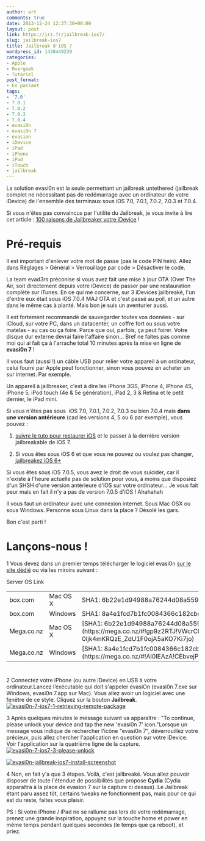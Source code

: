 ```yaml
---
author: art
comments: true
date: 2013-12-24 12:37:30+00:00
layout: post
link: https://irz.fr/jailbreak-ios7/
slug: jailbreak-ios7
title: Jailbreak d'iOS 7
wordpress_id: 1438449239
categories:
- Apple
- Overgeek
- Tutoriel
post_format:
- En passant
tags:
- '7.0'
- 7.0.1
- 7.0.2
- 7.0.3
- 7.0.4
- evasi0n
- evasi0n 7
- evasion
- iDevice
- iPad
- iPhone
- iPod
- iTouch
- jailbreak
---
```


La solution evasi0n est la seule permettant un jailbreak untethered (jailbreak complet ne nécessitant pas de redémarrage avec un ordinateur de votre iDevice) de l'ensemble des terminaux sous iOS 7.0, 7.0.1, 7.0.2, 7.0.3 et 7.0.4.

Si vous n'êtes pas convaincus par l'utilité du Jailbreak, je vous invite à lire cet article : [100 raisons de Jailbreaker votre iDevice](http://irz.fr/100-raisons-jailbreaker-iphone-5-ipad-ipod/) !



# Pré-requis



Il est important d'enlever votre mot de passe (pas le code PIN hein). Allez dans Réglages > Général > Verrouillage par code > Désactiver le code.

La team evad3rs préconise si vous avez fait une mise à jour OTA (Over The Air, soit directement depuis votre iDevice) de passer par une restauration complète sur iTunes. En ce qui me concerne, sur 3 iDevices jailbreaké, l'un d'entre eux était sous iOS 7.0.4 MAJ OTA et c'est passé au poil, et un autre dans le même cas à planté. Mais bon je suis un aventurier aussi.

Il est fortement recommandé de sauvegarder toutes vos données - sur iCloud, sur votre PC, dans un datacenter, un coffre fort ou sous votre matelas - au cas ou ça foire. Parce que oui, parfois, ça peut foirer. Votre disque dur externe devrai faire l'affaire sinon... Bref ne faites pas comme moi qui ai fait ça à l'arrache total 10 minutes après la mise en ligne de **evasi0n 7** !

Il vous faut (aussi !) un câble USB pour relier votre appareil à un ordinateur, celui fourni par Apple peut fonctionner, sinon vous pouvez en acheter un sur internet. Par exemple.

Un appareil à jailbreaker, c'est à dire les iPhone 3GS, iPhone 4, iPhone 4S, iPhone 5, iPod touch (4e & 5e génération), iPad 2, 3 & Retina et le petit dernier, le iPad mini.

Si vous n'êtes pas sous  iOS 7.0, 7.0.1, 7.0.2, 7.0.3 ou bien 7.0.4 mais **dans une version antérieure** (cad les versions 4, 5 ou 6 par exemple), vous pouvez :




    
  1. [suivre le tuto pour restaurer iOS](http://irz.fr/ios-restaurer-iphone/) et le passer à la dernière version jailbreakable de iOS 7.

    
  2. Si vous êtes sous iOS 6 et que vous ne pouvez ou voulez pas changer, [jailbreakez iOS 6+](http://irz.fr/jailbreak-ios6/)



Si vous êtes sous iOS 7.0.5, vous avez le droit de vous suicider, car il n'existe à l'heure actuelle pas de solution pour vous, à moins que disposiez d'un SHSH d'une version antérieure d'iOS sur votre ordinateur... Je vous fait peur mais en fait il n'y a pas de version 7.0.5 d'iOS ! Ahahahah

Il vous faut un ordinateur avec une connexion internet. Sous Mac OSX ou sous Windows. Personne sous Linux dans la place ? Désolé les gars.

Bon c'est parti !



# Lançons-nous !





1
    Vous devez dans un premier temps télécharger le logiciel evasi0n [sur le site dédié](http://evasi0n.com/) ou via les miroirs suivant :
<table id="mirrors" >
<tbody >
<tr >
Server
OS
Link
</tr>
<tr >

<td >box.com
</td>

<td >Mac OS X
</td>

<td >SHA1: 6b22e1d94988a76244d08a5592576f61a0cb5ffb
</td>
</tr>
<tr >

<td >box.com
</td>

<td >Windows
</td>

<td >SHA1: 8a4e1fcd7b1fc0084366c182cbcf850dfc45d59f
</td>
</tr>
<tr >

<td >Mega.co.nz
</td>

<td >Mac OS X
</td>

<td >[SHA1: 6b22e1d94988a76244d08a5592576f61a0cb5ffb](https://mega.co.nz/#!gp9z2RTJ!VWcrCkGWqGp-0Ijk4mKRQzE_ZdU1F0ojA5aKO7Ki7jo)
</td>
</tr>
<tr >

<td >Mega.co.nz
</td>

<td >Windows
</td>

<td >[SHA1: 8a4e1fcd7b1fc0084366c182cbcf850dfc45d59f](https://mega.co.nz/#!Al0lEAzA!CEbvejP3cU2cstBT9w2apzLEMYAKFy8qu0K3Z6mjShA)
</td>
</tr>
</tbody>
</table>


# 







2
    Connectez votre iPhone (ou autre iDevice) en USB à votre ordinateur.Lancez l’exécutable qui doit s'appeler evasiOn (evasi0n 7.exe sur Windows, evasi0n 7.app sur Mac). Vous allez avoir un logiciel avec une fenêtre de ce style. Cliquez sur la bouton **Jailbreak**.[![evasi0n-7-ios7-1-retrieving-remote-package](https://static.irz.fr/2013/12/evasi0n-7-ios7-1-retrieving-remote-package.png)](http://irz.fr/jailbreak-ios7/evasi0n-7-ios7-1-retrieving-remote-package/)




3
    Après quelques minutes le message suivant va apparaître : "To continue, please unlock your device and tap the new 'evasi0n 7' icon."Lorsque un message vous indique de rechercher l'icône "evasi0n 7", déverrouillez votre précieux, puis allez chercher l'application en question sur votre iDevice. Voir l'application sur la quatrième ligne de la capture.[![evasi0n-7-ios7-3-please-unlock](https://static.irz.fr/2013/12/evasi0n-7-ios7-3-please-unlock.png)](http://irz.fr/jailbreak-ios7/evasi0n-7-ios7-3-please-unlock/)


[![evasi0n-jailbreak-ios7-install-screenshot](https://static.irz.fr/2013/12/evasi0n-jailbreak-ios7-install-screenshot-576x1024.png)](http://irz.fr/jailbreak-ios7/evasi0n-jailbreak-ios7-install-screenshot/)








4
    Non, en fait y'a que 3 étapes. Voilà, c'est jailbreaké. Vous allez pouvoir disposer de toute l'étendue de possibilités que propose **Cydia** (Cydia apparaîtra à la place de evasion 7 sur la capture ci dessus). Le Jailbreak étant paru assez tôt, certains tweaks ne fonctionnent pas, mais pour ce qui est du reste, faites vous plaisir.


PS : Si votre iPhone / iPad ne se rallume pas lors de votre redémarrage, prenez une grande inspiration, appuyez sur la touche home et power en même temps pendant quelques secondes (le temps que ça reboot), et priez.
